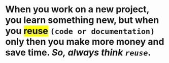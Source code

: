 # When you work on a new project, you learn something new, but when you <mark>reuse</mark> `(code or documentation)` only then you make more money and save time. _So, always think `reuse`_.